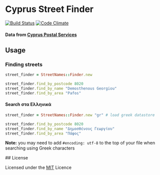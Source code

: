 # Cyprus Street Finder
[![Build Status](https://secure.travis-ci.org/despo/cyprus-street-finder.png)](http://travis-ci.org/despo/cyprus-street-finder) [![Code Climate](https://codeclimate.com/badge.png)](https://codeclimate.com/github/despo/cyprus-street-finder)

#### Data from [Cyprus Postal Services]

## Usage

### Finding streets

```ruby
street_finder = StreetNames::Finder.new

street_finder.find_by_postcode 8020
street_finder.find_by_name "Demosthenous Georgiou"
street_finder.find_by_area "Pafos"
```
#### Search στα Ελληνικά

```ruby
street_finder = StreetNames::Finder.new "gr" # load greek datastore

street_finder.find_by_postcode 8020
street_finder.find_by_name "Δημοσθένους Γεωργίου"
street_finder.find_by_area "Πάφος"
```

**Note:** you may need to add `#encoding: utf-8` to the top of your file when searching using Greek characters

## License

Licensed under the [MIT] Licence

[MIT]:https://raw.github.com/despo/cyprus-street-finder/master/MIT-LICENSE.txt
[Cyprus Postal Services]:http://www.mcw.gov.cy/mcw/dps/dps.nsf/index_en/index_en?opendocument
